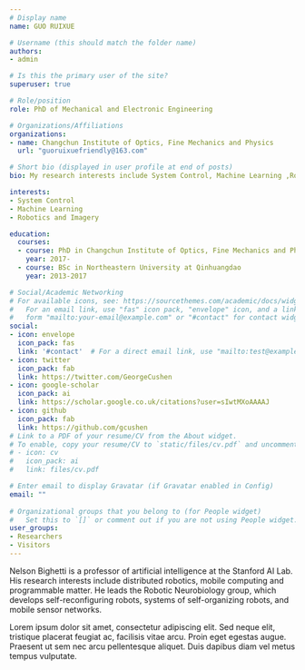 ```yaml
---
# Display name
name: GUO RUIXUE

# Username (this should match the folder name)
authors:
- admin

# Is this the primary user of the site?
superuser: true

# Role/position
role: PhD of Mechanical and Electronic Engineering

# Organizations/Affiliations
organizations:
- name: Changchun Institute of Optics, Fine Mechanics and Physics
  url: "guoruixuefriendly@163.com"

# Short bio (displayed in user profile at end of posts)
bio: My research interests include System Control, Machine Learning ,Robotics and Imagery.

interests:
- System Control
- Machine Learning
- Robotics and Imagery

education:
  courses:
  - course: PhD in Changchun Institute of Optics, Fine Mechanics and Physics
    year: 2017-
  - course: BSc in Northeastern University at Qinhuangdao
    year: 2013-2017

# Social/Academic Networking
# For available icons, see: https://sourcethemes.com/academic/docs/widgets/#icons
#   For an email link, use "fas" icon pack, "envelope" icon, and a link in the
#   form "mailto:your-email@example.com" or "#contact" for contact widget.
social:
- icon: envelope
  icon_pack: fas
  link: '#contact'  # For a direct email link, use "mailto:test@example.org".
- icon: twitter
  icon_pack: fab
  link: https://twitter.com/GeorgeCushen
- icon: google-scholar
  icon_pack: ai
  link: https://scholar.google.co.uk/citations?user=sIwtMXoAAAAJ
- icon: github
  icon_pack: fab
  link: https://github.com/gcushen
# Link to a PDF of your resume/CV from the About widget.
# To enable, copy your resume/CV to `static/files/cv.pdf` and uncomment the lines below.  
# - icon: cv
#   icon_pack: ai
#   link: files/cv.pdf

# Enter email to display Gravatar (if Gravatar enabled in Config)
email: ""
  
# Organizational groups that you belong to (for People widget)
#   Set this to `[]` or comment out if you are not using People widget.  
user_groups:
- Researchers
- Visitors
---
```


Nelson Bighetti is a professor of artificial intelligence at the Stanford AI Lab. His research interests include distributed robotics, mobile computing and programmable matter. He leads the Robotic Neurobiology group, which develops self-reconfiguring robots, systems of self-organizing robots, and mobile sensor networks.

Lorem ipsum dolor sit amet, consectetur adipiscing elit. Sed neque elit, tristique placerat feugiat ac, facilisis vitae arcu. Proin eget egestas augue. Praesent ut sem nec arcu pellentesque aliquet. Duis dapibus diam vel metus tempus vulputate. 
